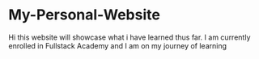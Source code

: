 # My-Personal-Website
Hi this website will showcase what i have learned thus far. I am currently enrolled in Fullstack Academy and I am on my journey of learning 
